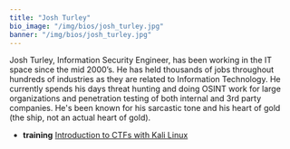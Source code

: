 ```yaml
---
title: "Josh Turley"
bio_image: "/img/bios/josh_turley.jpg"
banner: "/img/bios/josh_turley.jpg"
---
```


Josh Turley, Information Security Engineer, has been working in the IT space since the mid 2000’s. He has held thousands of jobs throughout hundreds of industries as they are related to Information Technology. He currently spends his days threat hunting and doing OSINT work for large organizations and penetration testing of both internal and 3rd party companies. He's been known for his sarcastic tone and his heart of gold (the ship, not an actual heart of gold).

* **training** [Introduction to CTFs with Kali Linux](/training/introduction_to_ctfs_with_kali_linux)
